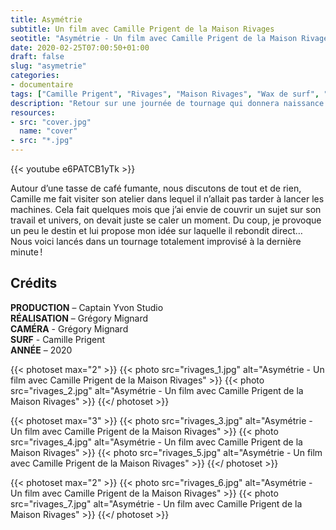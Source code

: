 ```yaml
---
title: Asymétrie
subtitle: Un film avec Camille Prigent de la Maison Rivages
seotitle: "Asymétrie - Un film avec Camille Prigent de la Maison Rivages"
date: 2020-02-25T07:00:50+01:00
draft: false
slug: "asymetrie"
categories:
- documentaire
tags: ["Camille Prigent", "Rivages", "Maison Rivages", "Wax de surf", "Wax", "Surf", "Finistère", "Menuiserie", "Design", "Bretagne", "Artisan", "Artisanat", "Bois"]
description: "Retour sur une journée de tournage qui donnera naissance à « Asymétrie », un film improvisé à la dernière minute avec Camille Prigent de la Maison Rivages."
resources:
- src: "cover.jpg"
  name: "cover"
- src: "*.jpg"
---
```


<div>{{< youtube e6PATCB1yTk >}}</div>

Autour d’une tasse de café fumante, nous discutons de tout et de rien, Camille me fait visiter son atelier dans lequel il n’allait pas tarder à lancer les machines. Cela fait quelques mois que j’ai envie de couvrir un sujet sur son travail et univers, on devait juste se caler un moment. Du coup, je provoque un peu le destin et lui propose mon idée sur laquelle il rebondit direct… Nous voici lancés dans un tournage totalement improvisé à la dernière minute !

## Crédits

**PRODUCTION** – Captain Yvon Studio  
**RÉALISATION** – Grégory Mignard  
**CAMÉRA** - Grégory Mignard  
**SURF** - Camille Prigent  
**ANNÉE** – 2020

{{< photoset max="2" >}}
  {{< photo src="rivages_1.jpg" alt="Asymétrie - Un film avec Camille Prigent de la Maison Rivages" >}}
  {{< photo src="rivages_2.jpg" alt="Asymétrie - Un film avec Camille Prigent de la Maison Rivages" >}}
{{</ photoset >}}

{{< photoset max="3" >}}
  {{< photo src="rivages_3.jpg" alt="Asymétrie - Un film avec Camille Prigent de la Maison Rivages" >}}
  {{< photo src="rivages_4.jpg" alt="Asymétrie - Un film avec Camille Prigent de la Maison Rivages" >}}
  {{< photo src="rivages_5.jpg" alt="Asymétrie - Un film avec Camille Prigent de la Maison Rivages" >}}
{{</ photoset >}}

{{< photoset max="2" >}}
  {{< photo src="rivages_6.jpg" alt="Asymétrie - Un film avec Camille Prigent de la Maison Rivages" >}}
  {{< photo src="rivages_7.jpg" alt="Asymétrie - Un film avec Camille Prigent de la Maison Rivages" >}}
{{</ photoset >}}
